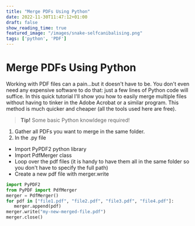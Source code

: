 ```yaml
---
title: "Merge PDFs Using Python"
date: 2022-11-30T11:47:12+01:00
draft: false
show_reading_time: true
featured_image: "/images/snake-selfcanibalising.png"
tags: ['python', 'PDF']
---
```


# Merge PDFs Using Python

Working with PDF files can a pain...but it doesn't have to be. 
You don't even need any expensive software to do that: just a few lines of Python code will suffice.
In this quick tutorial I'll show you how to easily merge multiple files without having to tinker in the Adobe Acrobat or a similar program. 
This method is much quicker and cheaper (all the tools used here are free).

> **Tip!** Some basic Python knowldege required!

1. Gather all PDFs you want to merge in the same folder. 
2. In the .py file 
 - Import PyPDF2 python library
 - Import PdfMerger class
 - Loop over the pdf files (it is handy to have them all in the same folder so you don't have to specify the full path)
 - Create a new pdf file with merger.write


 ```python
import PyPDF2
from PyPDF import PdfMerger
merger = PdfMerger()
for pdf in ["file1.pdf", "file2.pdf", "file3.pdf", "file4.pdf"]:
    merger.append(pdf)
merger.write("my-new-merged-file.pdf")
merger.close()
 ```